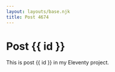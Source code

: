 ```yaml
---
layout: layouts/base.njk
title: Post 4674
---
```


# Post {{ id }}

This is post {{ id }} in my Eleventy project.
